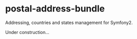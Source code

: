 postal-address-bundle
=====================

Addressing, countries and states  management for Symfony2.

Under construction...